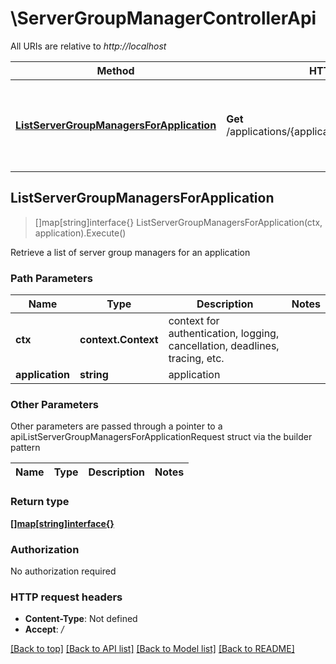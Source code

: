 # \ServerGroupManagerControllerApi

All URIs are relative to *http://localhost*

Method | HTTP request | Description
------------- | ------------- | -------------
[**ListServerGroupManagersForApplication**](ServerGroupManagerControllerApi.md#ListServerGroupManagersForApplication) | **Get** /applications/{application}/serverGroupManagers | Retrieve a list of server group managers for an application



## ListServerGroupManagersForApplication

> []map[string]interface{} ListServerGroupManagersForApplication(ctx, application).Execute()

Retrieve a list of server group managers for an application

### Path Parameters


Name | Type | Description  | Notes
------------- | ------------- | ------------- | -------------
**ctx** | **context.Context** | context for authentication, logging, cancellation, deadlines, tracing, etc.
**application** | **string** | application | 

### Other Parameters

Other parameters are passed through a pointer to a apiListServerGroupManagersForApplicationRequest struct via the builder pattern


Name | Type | Description  | Notes
------------- | ------------- | ------------- | -------------


### Return type

[**[]map[string]interface{}**](map[string]interface{}.md)

### Authorization

No authorization required

### HTTP request headers

- **Content-Type**: Not defined
- **Accept**: */*

[[Back to top]](#) [[Back to API list]](../README.md#documentation-for-api-endpoints)
[[Back to Model list]](../README.md#documentation-for-models)
[[Back to README]](../README.md)

